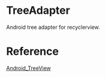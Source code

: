 # TreeAdapter
Android tree adapter for recyclerview.
# Reference
[Android_TreeView](https://github.com/ljl160139/Android_TreeView)
